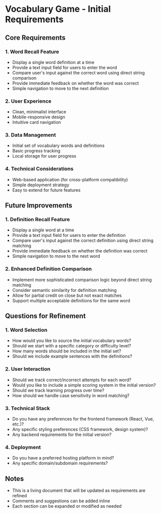 # Vocabulary Game - Initial Requirements

## Core Requirements

### 1. Word Recall Feature
- Display a single word definition at a time
- Provide a text input field for users to enter the word
- Compare user's input against the correct word using direct string comparison
- Provide immediate feedback on whether the word was correct
- Simple navigation to move to the next definition

### 2. User Experience
- Clean, minimalist interface
- Mobile-responsive design
- Intuitive card navigation

### 3. Data Management
- Initial set of vocabulary words and definitions
- Basic progress tracking
- Local storage for user progress

### 4. Technical Considerations
- Web-based application (for cross-platform compatibility)
- Simple deployment strategy
- Easy to extend for future features

## Future Improvements

### 1. Definition Recall Feature
- Display a single word at a time
- Provide a text input field for users to enter the definition
- Compare user's input against the correct definition using direct string matching
- Provide immediate feedback on whether the definition was correct
- Simple navigation to move to the next word

### 2. Enhanced Definition Comparison
- Implement more sophisticated comparison logic beyond direct string matching
- Consider semantic similarity for definition matching
- Allow for partial credit on close but not exact matches
- Support multiple acceptable definitions for the same word

## Questions for Refinement

### 1. Word Selection
- How would you like to source the initial vocabulary words?
- Should we start with a specific category or difficulty level?
- How many words should be included in the initial set?
- Should we include example sentences with the definitions?

### 2. User Interaction
- Should we track correct/incorrect attempts for each word?
- Would you like to include a simple scoring system in the initial version?
- Should we track learning progress over time?
- How should we handle case sensitivity in word matching?

### 3. Technical Stack
- Do you have any preferences for the frontend framework (React, Vue, etc.)?
- Any specific styling preferences (CSS framework, design system)?
- Any backend requirements for the initial version?

### 4. Deployment
- Do you have a preferred hosting platform in mind?
- Any specific domain/subdomain requirements?

## Notes
- This is a living document that will be updated as requirements are refined
- Comments and suggestions can be added inline
- Each section can be expanded or modified as needed 